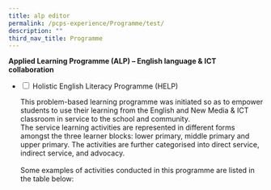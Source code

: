 ```yaml
---
title: alp editor
permalink: /pcps-experience/Programme/test/
description: ""
third_nav_title: Programme
---
```

**Applied Learning Programme (ALP) – English language & ICT collaboration**




<ul class="jekyllcodex_accordion">
	<li>
		<input type="checkbox" id="accordion1">
		<label for="accordion1">Holistic English Literacy Programme (HELP)</label>
		<div>
			<p>This problem-based learning programme was initiated so as to empower students to use their learning from the English and New Media & ICT classroom in service to the school and community.<br>The service learning activities are represented in different forms amongst the three learner blocks: lower primary, middle primary and upper primary. The activities are further categorised into direct service, indirect service, and advocacy.<br><br>Some examples of activities conducted in this programme are listed in the table below:</p>
    </div>
	</li>
</u>
